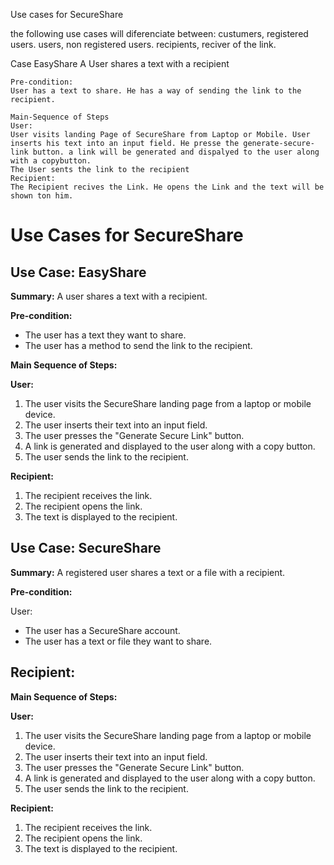 Use cases for SecureShare

the following use cases will diferenciate between: custumers, registered users. users, non registered users. recipients, reciver of the link.

Case EasyShare
A User shares a text with a recipient

    Pre-condition:
    User has a text to share. He has a way of sending the link to the recipient.

    Main-Sequence of Steps
    User:
    User visits landing Page of SecureShare from Laptop or Mobile. User inserts his text into an input field. He presse the generate-secure-link button. a link will be generated and dispalyed to the user along with a copybutton.
    The User sents the link to the recipient
    Recipient:
    The Recipient recives the Link. He opens the Link and the text will be shown ton him.


# Use Cases for SecureShare

## Use Case: EasyShare

**Summary:**
A user shares a text with a recipient.

**Pre-condition:**
- The user has a text they want to share.
- The user has a method to send the link to the recipient.

**Main Sequence of Steps:**

**User:**
1. The user visits the SecureShare landing page from a laptop or mobile device.
2. The user inserts their text into an input field.
3. The user presses the "Generate Secure Link" button.
4. A link is generated and displayed to the user along with a copy button.
5. The user sends the link to the recipient.

**Recipient:**
1. The recipient receives the link.
2. The recipient opens the link.
3. The text is displayed to the recipient.

## Use Case: SecureShare

**Summary:**
A registered user shares a text or a file with a recipient.

**Pre-condition:**

User:
- The user has a SecureShare account.
- The user has a text or file they want to share.

Recipient:
- 


**Main Sequence of Steps:**

**User:**
1. The user visits the SecureShare landing page from a laptop or mobile device.
2. The user inserts their text into an input field.
3. The user presses the "Generate Secure Link" button.
4. A link is generated and displayed to the user along with a copy button.
5. The user sends the link to the recipient.

**Recipient:**
1. The recipient receives the link.
2. The recipient opens the link.
3. The text is displayed to the recipient.
